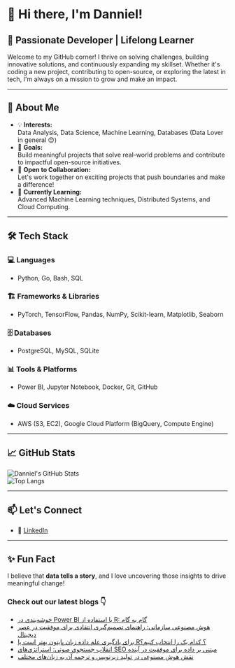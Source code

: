 # 👋 Hi there, I'm Danniel!

## 🚀 Passionate Developer | Lifelong Learner

Welcome to my GitHub corner! I thrive on solving challenges, building innovative solutions, and continuously expanding my skillset. Whether it's coding a new project, contributing to open-source, or exploring the latest in tech, I'm always on a mission to grow and make an impact.

---

## 🌟 About Me

- 💡 **Interests:**  
  Data Analysis, Data Science, Machine Learning, Databases (Data Lover in general 😊)  
- 🎯 **Goals:**  
  Build meaningful projects that solve real-world problems and contribute to impactful open-source initiatives.  
- 🤝 **Open to Collaboration:**  
  Let's work together on exciting projects that push boundaries and make a difference!  
- 🌱 **Currently Learning:**  
  Advanced Machine Learning techniques, Distributed Systems, and Cloud Computing.  

---

## 🛠️ Tech Stack

### 💻 Languages  
- Python, Go, Bash, SQL  

### 🏗️ Frameworks & Libraries  
- PyTorch, TensorFlow, Pandas, NumPy, Scikit-learn, Matplotlib, Seaborn  

### 🗄️ Databases  
- PostgreSQL, MySQL, SQLite  

### 📊 Tools & Platforms  
- Power BI, Jupyter Notebook, Docker, Git, GitHub  

### ☁️ Cloud Services  
- AWS (S3, EC2), Google Cloud Platform (BigQuery, Compute Engine)  

---

## 📈 GitHub Stats  

![Danniel's GitHub Stats](https://github-readme-stats.vercel.app/api?username=Danniel4ev&show_icons=true&theme=radical)  
![Top Langs](https://github-readme-stats.vercel.app/api/top-langs/?username=Danniel4ev&layout=compact&theme=radical)  

---

## 📫 Let's Connect  

- 💼 [LinkedIn]()

---

## ✨ Fun Fact  

I believe that **data tells a story**, and I love uncovering those insights to drive meaningful change!



### Check out our latest blogs 👇

<!-- BLOG-POST-LIST:START -->
- [خوشه‌بندی در Power BI با استفاده از R: گام به گام](https://cyberuni.ir/blog/%D8%AE%D9%88%D8%B4%D9%87%D8%A8%D9%86%D8%AF%DB%8C-%D8%AF%D8%B1-power-bi-%D8%A8%D8%A7-%D8%A7%D8%B3%D8%AA%D9%81%D8%A7%D8%AF%D9%87-%D8%A7%D8%B2-r-%DA%AF%D8%A7%D9%85-%D8%A8%D9%87-%DA%AF%D8%A7%D9%85/)
- [هوش مصنوعی سازمانی: راهنمای تصمیم‌گیری انتقادی برای موفقیت در عصر دیجیتال](https://cyberuni.ir/blog/%D9%87%D9%88%D8%B4-%D9%85%D8%B5%D9%86%D9%88%D8%B9%DB%8C-%D8%B3%D8%A7%D8%B2%D9%85%D8%A7%D9%86%DB%8C-%D8%B1%D8%A7%D9%87%D9%86%D9%85%D8%A7%DB%8C-%D8%AA%D8%B5%D9%85%DB%8C%D9%85%DA%AF%DB%8C%D8%B1%DB%8C-%D8%A7%D9%86%D8%AA%D9%82%D8%A7%D8%AF%DB%8C-%D8%A8%D8%B1%D8%A7%DB%8C-%D9%85%D9%88%D9%81%D9%82%DB%8C%D8%AA-%D8%AF%D8%B1-%D8%B9%D8%B5%D8%B1-%D8%AF%DB%8C%D8%AC%DB%8C%D8%AA%D8%A7%D9%84/)
- [برای یادگیری علم داده زبان پایتون بهتر است یا R؟ کدام یک را انتخاب کنیم؟](https://cyberuni.ir/blog/%D8%A8%D8%B1%D8%A7%DB%8C-%DB%8C%D8%A7%D8%AF%DA%AF%DB%8C%D8%B1%DB%8C-%D8%B9%D9%84%D9%85-%D8%AF%D8%A7%D8%AF%D9%87-%D8%B2%D8%A8%D8%A7%D9%86-%D9%BE%D8%A7%DB%8C%D8%AA%D9%88%D9%86-%D8%A8%D9%87%D8%AA%D8%B1-%D8%A7%D8%B3%D8%AA-%DB%8C%D8%A7-r-%DA%A9%D8%AF%D8%A7%D9%85-%DB%8C%DA%A9-%D8%B1%D8%A7-%D8%A7%D9%86%D8%AA%D8%AE%D8%A7%D8%A8-%DA%A9%D9%86%DB%8C%D9%85/)
- [انقلاب جستجوی صوتی: استراتژی‌های SEO مبتنی بر داده برای موفقیت در آینده](https://cyberuni.ir/blog/%D8%A7%D9%86%D9%82%D9%84%D8%A7%D8%A8-%D8%AC%D8%B3%D8%AA%D8%AC%D9%88%DB%8C-%D8%B5%D9%88%D8%AA%DB%8C-%D8%A7%D8%B3%D8%AA%D8%B1%D8%A7%D8%AA%DA%98%DB%8C%D9%87%D8%A7%DB%8C-seo-%D9%85%D8%A8%D8%AA%D9%86%DB%8C-%D8%A8%D8%B1-%D8%AF%D8%A7%D8%AF%D9%87-%D8%A8%D8%B1%D8%A7%DB%8C-%D9%85%D9%88%D9%81%D9%82%DB%8C%D8%AA-%D8%AF%D8%B1-%D8%A2%DB%8C%D9%86%D8%AF%D9%87/)
- [نقش هوش مصنوعی در تولید زیرنویس و ترجمه آن به زبان‌های مختلف](https://cyberuni.ir/blog/%D9%86%D9%82%D8%B4-%D9%87%D9%88%D8%B4-%D9%85%D8%B5%D9%86%D9%88%D8%B9%DB%8C-%D8%AF%D8%B1-%D8%AA%D9%88%D9%84%DB%8C%D8%AF-%D8%B2%DB%8C%D8%B1%D9%86%D9%88%DB%8C%D8%B3-%D9%88-%D8%AA%D8%B1%D8%AC%D9%85%D9%87-%D8%A2%D9%86-%D8%A8%D9%87-%D8%B2%D8%A8%D8%A7%D9%86%D9%87%D8%A7%DB%8C-%D9%85%D8%AE%D8%AA%D9%84%D9%81/)
<!-- BLOG-POST-LIST:END -->
